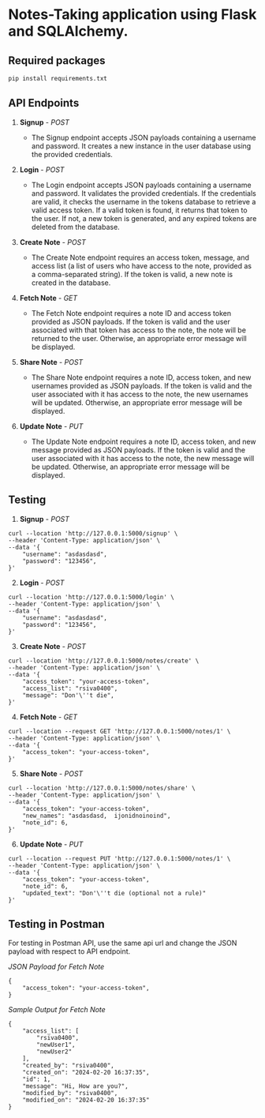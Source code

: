 # Notes-Taking application using Flask and SQLAlchemy.

## Required packages
```python
pip install requirements.txt
```

## API Endpoints

1. **Signup** - *POST*
   - The Signup endpoint accepts JSON payloads containing a username and password. It creates a new instance in the user database using the provided credentials.

2. **Login** - *POST*
   - The Login endpoint accepts JSON payloads containing a username and password. It validates the provided credentials. If the credentials are valid, it checks the username in the tokens database to retrieve a valid access token. If a valid token is found, it returns that token to the user. If not, a new token is generated, and any expired tokens are deleted from the database.

3. **Create Note** - *POST*
   - The Create Note endpoint requires an access token, message, and access list (a list of users who have access to the note, provided as a comma-separated string). If the token is valid, a new note is created in the database.

4. **Fetch Note** - *GET*
   - The Fetch Note endpoint requires a note ID and access token provided as JSON payloads. If the token is valid and the user associated with that token has access to the note, the note will be returned to the user. Otherwise, an appropriate error message will be displayed.

5. **Share Note** - *POST*
   - The Share Note endpoint requires a note ID, access token, and new usernames provided as JSON payloads. If the token is valid and the user associated with it has access to the note, the new usernames will be updated. Otherwise, an appropriate error message will be displayed.

6. **Update Note** - *PUT*
   - The Update Note endpoint requires a note ID, access token, and new message provided as JSON payloads. If the token is valid and the user associated with it has access to the note, the new message will be updated. Otherwise, an appropriate error message will be displayed.

   
## Testing
1. **Signup** - *POST*
``` cUrl
curl --location 'http://127.0.0.1:5000/signup' \
--header 'Content-Type: application/json' \
--data '{
    "username": "asdasdasd",
    "password": "123456",
}'
```
2. **Login** - *POST*
``` cUrl
curl --location 'http://127.0.0.1:5000/login' \
--header 'Content-Type: application/json' \
--data '{
    "username": "asdasdasd",
    "password": "123456",
}'
```
3. **Create Note** - *POST*
``` cUrl
curl --location 'http://127.0.0.1:5000/notes/create' \
--header 'Content-Type: application/json' \
--data '{
    "access_token": "your-access-token",
    "access_list": "rsiva0400",
    "message": "Don'\''t die",
}'
```
4. **Fetch Note** - *GET*
``` cUrl
curl --location --request GET 'http://127.0.0.1:5000/notes/1' \
--header 'Content-Type: application/json' \
--data '{
    "access_token": "your-access-token",
}'
```  
5. **Share Note** - *POST*
```cUrl
curl --location 'http://127.0.0.1:5000/notes/share' \
--header 'Content-Type: application/json' \
--data '{
    "access_token": "your-access-token",
    "new_names": "asdasdasd,  ijonidnoinoind",
    "note_id": 6,
}'
```
6. **Update Note** - *PUT*
```cUrl
curl --location --request PUT 'http://127.0.0.1:5000/notes/1' \
--header 'Content-Type: application/json' \
--data '{
    "access_token": "your-access-token",
    "note_id": 6,
    "updated_text": "Don'\''t die (optional not a rule)"
}'
```

## Testing in Postman
For testing in Postman API, use the same api url and change the JSON payload with respect to API endpoint.


*JSON Payload for Fetch Note*
```
{
    "access_token": "your-access-token",
}
```
*Sample Output for Fetch Note*
```
{
    "access_list": [
        "rsiva0400",
        "newUser1",
        "newUser2"
    ],
    "created_by": "rsiva0400",
    "created_on": "2024-02-20 16:37:35",
    "id": 1,
    "message": "Hi, How are you?",
    "modified_by": "rsiva0400",
    "modified_on": "2024-02-20 16:37:35"
}
```
